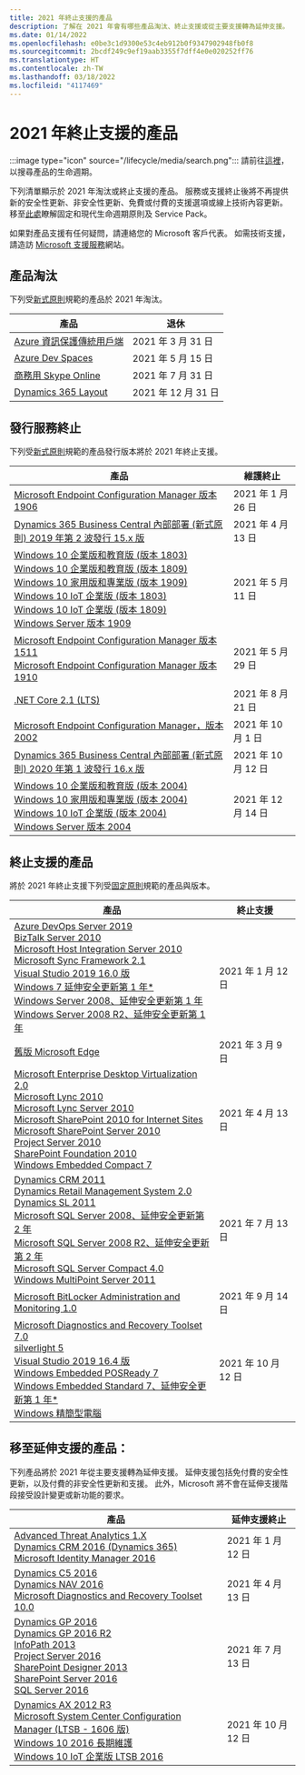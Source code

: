 ```yaml
---
title: 2021 年終止支援的產品
description: 了解在 2021 年會有哪些產品淘汰、終止支援或從主要支援轉為延伸支援。
ms.date: 01/14/2022
ms.openlocfilehash: e0be3c1d9300e53c4eb912b0f9347902948fb0f8
ms.sourcegitcommit: 2bcdf249c9ef19aab3355f7dff4e0e020252ff76
ms.translationtype: HT
ms.contentlocale: zh-TW
ms.lasthandoff: 03/18/2022
ms.locfileid: "4117469"
---
```

# <a name="products-ending-support-in-2021"></a>2021 年終止支援的產品

:::image type="icon" source="/lifecycle/media/search.png":::
請前往[這裡](/lifecycle/products/)，以搜尋產品的生命週期。

下列清單顯示於 2021 年淘汰或終止支援的產品。 服務或支援終止後將不再提供新的安全性更新、非安全性更新、免費或付費的支援選項或線上技術內容更新。 移至[此處](/lifecycle/overview/product-end-of-support-overview)瞭解固定和現代生命週期原則及 Service Pack。

如果對產品支援有任何疑問，請連絡您的 Microsoft 客戶代表。 如需技術支援，請造訪 [Microsoft 支援服務](https://support.microsoft.com/contactus/?ws=support)網站。

## <a name="product-retirements"></a>產品淘汰

下列受[新式原則](/lifecycle/policies/modern)規範的產品於 2021 年淘汰。

| 產品 | 退休 |
| --- | --- |
| [Azure 資訊保護傳統用戶端](/lifecycle/products/azure-information-protection-classic-client?branch=live)<br> | 2021 年 3 月 31 日 |
| [Azure Dev Spaces](/lifecycle/products/azure-dev-spaces?branch=live)<br> | 2021 年 5 月 15 日 |
| [商務用 Skype Online](/lifecycle/products/skype-for-business-online?branch=live)<br> | 2021 年 7 月 31 日 |
| [Dynamics 365 Layout](/lifecycle/products/dynamics-365-layout?branch=live)<br> | 2021 年 12 月 31 日 |


## <a name="release-end-of-servicing"></a>發行服務終止

下列受[新式原則](/lifecycle/policies/modern)規範的產品發行版本將於 2021 年終止支援。

| 產品 | 維護終止 |
| --- | --- |
| [Microsoft Endpoint Configuration Manager 版本 1906](/lifecycle/products/microsoft-endpoint-configuration-manager?branch=live)<br> | 2021 年 1 月 26 日 |
| [Dynamics 365 Business Central 內部部署 (新式原則) 2019 年第 2 波發行 15.x 版](/lifecycle/products/dynamics-365-business-central-onpremises-modern-policy?branch=live)<br> | 2021 年 4 月 13 日 |
| [Windows 10 企業版和教育版 (版本 1803)](/lifecycle/products/windows-10-enterprise-and-education?branch=live)<br>[Windows 10 企業版和教育版 (版本 1809)](/lifecycle/products/windows-10-enterprise-and-education?branch=live)<br>[Windows 10 家用版和專業版 (版本 1909)](/lifecycle/products/windows-10-home-and-pro?branch=live)<br>[Windows 10 IoT 企業版 (版本 1803)](/lifecycle/products/windows-10-iot-enterprise?branch=live)<br>[Windows 10 IoT 企業版 (版本 1809)](/lifecycle/products/windows-10-iot-enterprise?branch=live)<br>[Windows Server 版本 1909](/lifecycle/products/windows-server?branch=live)<br> | 2021 年 5 月 11 日 |
| [Microsoft Endpoint Configuration Manager 版本 1511](/lifecycle/products/microsoft-endpoint-configuration-manager?branch=live)<br>[Microsoft Endpoint Configuration Manager 版本 1910](/lifecycle/products/microsoft-endpoint-configuration-manager?branch=live)<br> | 2021 年 5 月 29 日 |
| [.NET Core 2.1 (LTS)](/lifecycle/products/microsoft-net-and-net-core?branch=live)<br> | 2021 年 8 月 21 日 |
| [Microsoft Endpoint Configuration Manager，版本2002](/lifecycle/products/microsoft-endpoint-configuration-manager?branch=live)<br> | 2021 年 10 月 1 日 |
| [Dynamics 365 Business Central 內部部署 (新式原則) 2020 年第 1 波發行 16.x 版](/lifecycle/products/dynamics-365-business-central-onpremises-modern-policy?branch=live)<br> | 2021 年 10 月 12 日 |
| [Windows 10 企業版和教育版 (版本 2004)](/lifecycle/products/windows-10-enterprise-and-education?branch=live)<br>[Windows 10 家用版和專業版 (版本 2004)](/lifecycle/products/windows-10-home-and-pro?branch=live)<br>[Windows 10 IoT 企業版 (版本 2004)](/lifecycle/products/windows-10-iot-enterprise?branch=live)<br>[Windows Server 版本 2004](/lifecycle/products/windows-server?branch=live)<br> | 2021 年 12 月 14 日 |


## <a name="products-reaching-end-of-support"></a>終止支援的產品

將於 2021 年終止支援下列受[固定原則](/lifecycle/policies/fixed)規範的產品與版本。

| 產品 | 終止支援 |
| --- | --- |
| [Azure DevOps Server 2019](/lifecycle/products/azure-devops-server-2019?branch=live)<br>[BizTalk Server 2010](/lifecycle/products/biztalk-server-2010?branch=live)<br>[Microsoft Host Integration Server 2010](/lifecycle/products/microsoft-host-integration-server-2010?branch=live)<br>[Microsoft Sync Framework 2.1](/lifecycle/products/microsoft-sync-framework-21?branch=live)<br>[Visual Studio 2019 16.0 版](/lifecycle/products/visual-studio-2019?branch=live)<br>[Windows 7 延伸安全更新第 1 年*](/lifecycle/products/windows-7?branch=live)<br>[Windows Server 2008、延伸安全更新第 1 年](/lifecycle/products/windows-server-2008?branch=live)<br>[Windows Server 2008 R2、延伸安全更新第 1 年](/lifecycle/products/windows-server-2008-r2?branch=live)<br> | 2021 年 1 月 12 日 |
| [舊版 Microsoft Edge](/lifecycle/products/microsoft-edge-legacy?branch=live)<br> | 2021 年 3 月 9 日 |
| [Microsoft Enterprise Desktop Virtualization 2.0](/lifecycle/products/microsoft-enterprise-desktop-virtualization-20?branch=live)<br>[Microsoft Lync 2010](/lifecycle/products/microsoft-lync-2010?branch=live)<br>[Microsoft Lync Server 2010](/lifecycle/products/microsoft-lync-server-2010?branch=live)<br>[Microsoft SharePoint 2010 for Internet Sites](/lifecycle/products/microsoft-sharepoint-2010?branch=live)<br>[Microsoft SharePoint Server 2010](/lifecycle/products/microsoft-sharepoint-server-2010?branch=live)<br>[Project Server 2010](/lifecycle/products/project-server-2010?branch=live)<br>[SharePoint Foundation 2010](/lifecycle/products/sharepoint-foundation-2010?branch=live)<br>[Windows Embedded Compact 7](/lifecycle/products/windows-embedded-compact-7?branch=live)<br> | 2021 年 4 月 13 日 |
| [Dynamics CRM 2011](/lifecycle/products/dynamics-crm-2011?branch=live)<br>[Dynamics Retail Management System 2.0](/lifecycle/products/dynamics-retail-management-system-20?branch=live)<br>[Dynamics SL 2011](/lifecycle/products/dynamics-sl-2011?branch=live)<br>[Microsoft SQL Server 2008、延伸安全更新第 2 年](/lifecycle/products/microsoft-sql-server-2008?branch=live)<br>[Microsoft SQL Server 2008 R2、延伸安全更新第 2 年](/lifecycle/products/microsoft-sql-server-2008-r2?branch=live)<br>[Microsoft SQL Server Compact 4.0](/lifecycle/products/microsoft-sql-server-compact-40?branch=live)<br>[Windows MultiPoint Server 2011](/lifecycle/products/windows-multipoint-server-2011?branch=live)<br> | 2021 年 7 月 13 日 |
| [Microsoft BitLocker Administration and Monitoring 1.0](/lifecycle/products/microsoft-bitlocker-administration-and-monitoring-10?branch=live)<br> | 2021 年 9 月 14 日 |
| [Microsoft Diagnostics and Recovery Toolset 7.0](/lifecycle/products/microsoft-diagnostics-and-recovery-toolset-70?branch=live)<br>[silverlight 5](/lifecycle/products/silverlight-5?branch=live)<br>[Visual Studio 2019 16.4 版](/lifecycle/products/visual-studio-2019?branch=live)<br>[Windows Embedded POSReady 7](/lifecycle/products/windows-embedded-posready-7?branch=live)<br>[Windows Embedded Standard 7、延伸安全更新第 1 年*](/lifecycle/products/windows-embedded-standard-7?branch=live)<br>[Windows 精簡型電腦](/lifecycle/products/windows-thin-pc?branch=live)<br> | 2021 年 10 月 12 日 |


## <a name="products-moving-to-extended-support"></a>移至延伸支援的產品：

下列產品將於 2021 年從主要支援轉為延伸支援。 延伸支援包括免付費的安全性更新，以及付費的非安全性更新和支援。 此外，Microsoft 將不會在延伸支援階段接受設計變更或新功能的要求。

| 產品 | 延伸支援終止 |
| --- | --- |
| [Advanced Threat Analytics 1.X](/lifecycle/products/advanced-threat-analytics-1x?branch=live)<br>[Dynamics CRM 2016 (Dynamics 365)](/lifecycle/products/dynamics-crm-2016-dynamics-365?branch=live)<br>[Microsoft Identity Manager 2016](/lifecycle/products/microsoft-identity-manager-2016?branch=live)<br> | 2021 年 1 月 12 日 |
| [Dynamics C5 2016](/lifecycle/products/dynamics-c5-2016?branch=live)<br>[Dynamics NAV 2016](/lifecycle/products/dynamics-nav-2016?branch=live)<br>[Microsoft Diagnostics and Recovery Toolset 10.0](/lifecycle/products/microsoft-diagnostics-and-recovery-toolset-100?branch=live)<br> | 2021 年 4 月 13 日 |
| [Dynamics GP 2016](/lifecycle/products/dynamics-gp-2016?branch=live)<br>[Dynamics GP 2016 R2](/lifecycle/products/dynamics-gp-2016-r2?branch=live)<br>[InfoPath 2013](/lifecycle/products/infopath-2013?branch=live)<br>[Project Server 2016](/lifecycle/products/project-server-2016?branch=live)<br>[SharePoint Designer 2013](/lifecycle/products/sharepoint-designer-2013?branch=live)<br>[SharePoint Server 2016](/lifecycle/products/sharepoint-server-2016?branch=live)<br>[SQL Server 2016](/lifecycle/products/sql-server-2016?branch=live)<br> | 2021 年 7 月 13 日 |
| [Dynamics AX 2012 R3](/lifecycle/products/dynamics-ax-2012-r3?branch=live)<br>[Microsoft System Center Configuration Manager (LTSB - 1606 版)](/lifecycle/products/microsoft-system-center-configuration-manager-ltsb-version-1606?branch=live)<br>[Windows 10 2016 長期維護](/lifecycle/products/windows-10-2016-ltsb?branch=live)<br>[Windows 10 IoT 企業版 LTSB 2016](/lifecycle/products/windows-10-iot-enterprise-ltsb-2016?branch=live)<br> | 2021 年 10 月 12 日 |
